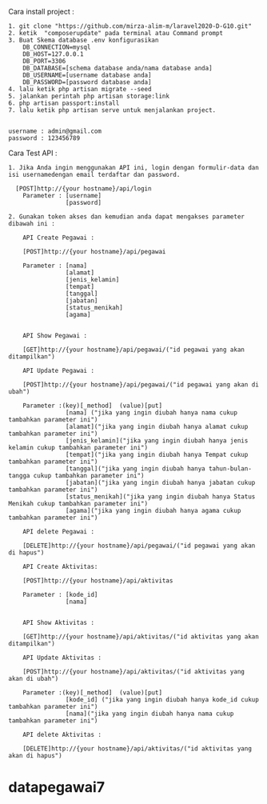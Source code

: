     
Cara install project :


    1. git clone "https://github.com/mirza-alim-m/laravel2020-D-G10.git"
    2. ketik  "composerupdate" pada terminal atau Command prompt
    3. Buat Skema database .env konfigurasikan 
        DB_CONNECTION=mysql
        DB_HOST=127.0.0.1
        DB_PORT=3306
        DB_DATABASE=[schema database anda/nama database anda]
        DB_USERNAME=[username database anda]
        DB_PASSWORD=[password database anda]
    4. lalu ketik php artisan migrate --seed
    5. jalankan perintah php artisan storage:link
    6. php artisan passport:install
    7. lalu ketik php artisan serve untuk menjalankan project. 


    username : admin@gmail.com
    password : 123456789


Cara Test API :

    1. Jika Anda ingin menggunakan API ini, login dengan formulir-data dan isi usernamedengan email terdaftar dan password.
    
      [POST]http://{your hostname}/api/login 
        Parameter : [username]
                    [password]

    2. Gunakan token akses dan kemudian anda dapat mengakses parameter dibawah ini :

        API Create Pegawai :

        [POST]http://{your hostname}/api/pegawai
        
        Parameter : [nama]
                    [alamat]
                    [jenis_kelamin]
                    [tempat]
                    [tanggal]
                    [jabatan]
                    [status_menikah]
                    [agama]


        API Show Pegawai :

        [GET]http://{your hostname}/api/pegawai/("id pegawai yang akan ditampilkan")

        API Update Pegawai :

        [POST]http://{your hostname}/api/pegawai/("id pegawai yang akan di ubah")

        Parameter :(key)[_method]  (value)[put]
                    [nama] ("jika yang ingin diubah hanya nama cukup tambahkan parameter ini")
                    [alamat]("jika yang ingin diubah hanya alamat cukup tambahkan parameter ini")
                    [jenis_kelamin]("jika yang ingin diubah hanya jenis kelamin cukup tambahkan parameter ini")
                    [tempat]("jika yang ingin diubah hanya Tempat cukup tambahkan parameter ini")
                    [tanggal]("jika yang ingin diubah hanya tahun-bulan-tangga cukup tambahkan parameter ini")
                    [jabatan]("jika yang ingin diubah hanya jabatan cukup tambahkan parameter ini")
                    [status_menikah]("jika yang ingin diubah hanya Status Menikah cukup tambahkan parameter ini")
                    [agama]("jika yang ingin diubah hanya agama cukup tambahkan parameter ini")

        API delete Pegawai :

        [DELETE]http://{your hostname}/api/pegawai/("id pegawai yang akan di hapus")
        
        API Create Aktivitas:

        [POST]http://{your hostname}/api/aktivitas
        
        Parameter : [kode_id]
                    [nama]
                    

        API Show Aktivitas :

        [GET]http://{your hostname}/api/aktivitas/("id aktivitas yang akan ditampilkan")

        API Update Aktivitas :

        [POST]http://{your hostname}/api/aktivitas/("id aktivitas yang akan di ubah")

        Parameter :(key)[_method]  (value)[put]
                    [kode_id] ("jika yang ingin diubah hanya kode_id cukup tambahkan parameter ini")
                    [nama]("jika yang ingin diubah hanya nama cukup tambahkan parameter ini")

        API delete Aktivitas :

        [DELETE]http://{your hostname}/api/aktivitas/("id aktivitas yang akan di hapus")
        
        
        

# datapegawai7
